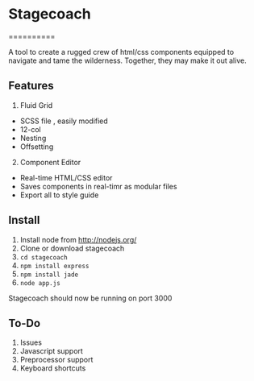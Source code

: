 # Stagecoach #
==========

A tool to create a rugged crew of html/css components equipped to navigate and tame the wilderness.  Together, they may make it out alive.

## Features ##

1. Fluid Grid
 - SCSS file , easily modified
 - 12-col
 - Nesting
 - Offsetting
2. Component Editor
 - Real-time HTML/CSS editor
 - Saves components in real-timr as modular files
 - Export all to style guide

## Install ##

1. Install node from http://nodejs.org/
2. Clone or download stagecoach
3. `cd stagecoach`
4. `npm install express`
5. `npm install jade`
6. `node app.js`

Stagecoach should now be running on port 3000

## To-Do ##
1. Issues
2. Javascript support
3. Preprocessor support 
4. Keyboard shortcuts